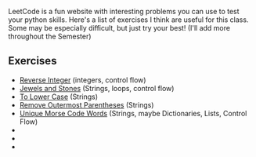 LeetCode is a fun website with interesting problems you can use to test your python skills. Here's a list of exercises I think are useful for this class. Some may be especially difficult, but just try your best!
(I'll add more throughout the Semester)

## Exercises
* [Reverse Integer](https://leetcode.com/problems/reverse-integer/) (integers, control flow)
* [Jewels and Stones](https://leetcode.com/problems/jewels-and-stones/) (Strings, loops, control flow)
* [To Lower Case](https://leetcode.com/problems/to-lower-case/) (Strings)
* [Remove Outermost Parentheses](https://leetcode.com/problems/remove-outermost-parentheses/) (Strings)
* [Unique Morse Code Words](https://leetcode.com/problems/unique-morse-code-words/) (Strings, maybe Dictionaries, Lists, Control Flow)
* []()
* []()
* []()
